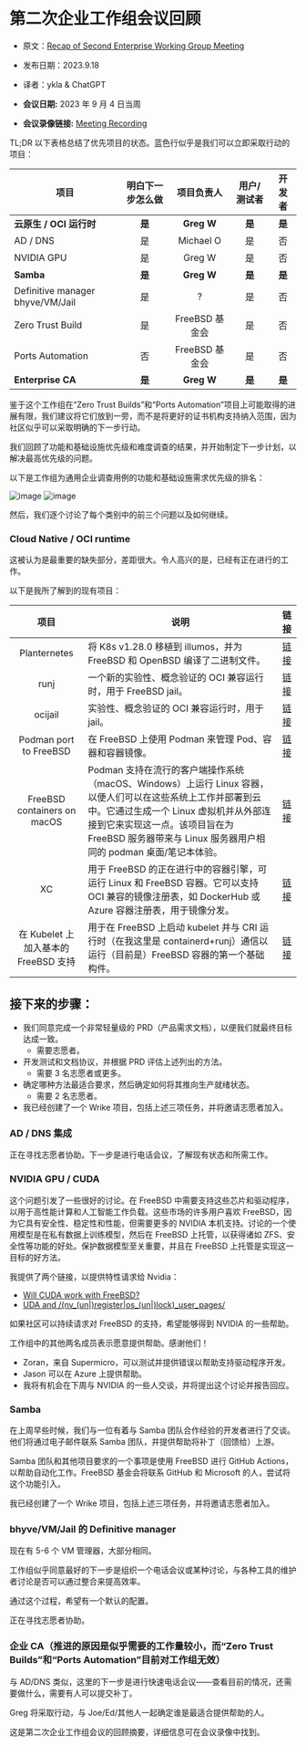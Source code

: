 # 第二次企业工作组会议回顾

- 原文：[Recap of Second Enterprise Working Group Meeting](https://freebsdfoundation.org/blog/recap-of-second-enterprise-working-group-meeting/)
- 发布日期：2023.9.18
- 译者：ykla & ChatGPT

- **会议日期:** 2023 年 9 月 4 日当周
- **会议录像链接:** [Meeting Recording](https://youtu.be/rCRi57tdHns)

TL;DR 以下表格总结了优先项目的状态。蓝色行似乎是我们可以立即采取行动的项目：

| 项目                                | 明白下一步怎么做 | 项目负责人           | 用户/测试者       | 开发者         |
| ----------------------------------- | :----------: | :--------------------: | :----------------: | :--------------: |
| **云原生 / OCI 运行时**     | **是**         | **Greg W**      | **是**               | **是**             |
| AD / DNS                            | 是         | Michael O            | 是               | 否             |
| NVIDIA GPU                          | 是         | Greg W               | 是               | 否             |
| **Samba**              | **是**         | **Greg W**              | **是**               | **是**            |
| Definitive manager bhyve/VM/Jail   | 是         | ?                    | 是               | 否             |
| Zero Trust Build                    | 是         | FreeBSD 基金会   | 是               | 否             |
| Ports Automation                    | 否         | FreeBSD 基金会   | 是               | 否             |
| **Enterprise CA**                    | **是**         | **Greg W**               | **是**         | **是**     |


鉴于这个工作组在“Zero Trust Builds”和“Ports Automation”项目上可能取得的进展有限，我们建议将它们放到一旁，而不是将更好的证书机构支持纳入范围，因为社区似乎可以采取明确的下一步行动。

我们回顾了功能和基础设施优先级和难度调查的结果，并开始制定下一步计划，以解决最高优先级的问题。

以下是工作组为通用企业调查用例的功能和基础设施需求优先级的排名：

![image](https://github.com/FreeBSD-Ask/Translated-articles/assets/10327999/3d5b6a72-49f5-43f3-bc7d-0d54cf0b8aed)
![image](https://github.com/FreeBSD-Ask/Translated-articles/assets/10327999/21d03053-e490-483d-903e-26e64e9ebf28)


然后，我们逐个讨论了每个类别中的前三个问题以及如何继续。

### Cloud Native / OCI runtime

这被认为是最重要的缺失部分，差距很大。令人高兴的是，已经有正在进行的工作。

以下是我所了解到的现有项目：


| 项目               | 说明                 | 链接                                 |
|:----------------------:| --------------------------------------- |:---------------------------------------------:|
| Planternetes                         | 将 K8s v1.28.0 移植到 illumos，并为 FreeBSD 和 OpenBSD 编译了二进制文件。                                                                                                                                                                                  | [链接](https://medium.com/@norlin.t/by-the-way-planternetes-kubernetes-v1-28-0-for-illumos-freebsd-and-openbsd-5d57026d6a25) |
| runj                                 | 一个新的实验性、概念验证的 OCI 兼容运行时，用于 FreeBSD jail。                                                                                                                                                                                            | [链接](https://samuel.karp.dev/blog/2021/03/runj-a-new-oci-runtime-for-freebsd-jails/)                                       |
| ocijail                              | 实验性、概念验证的 OCI 兼容运行时，用于 jail。                                                                                                                                                                                                            | [链接](https://www.freshports.org/sysutils/ocijail/)                                                                         |
| Podman port to FreeBSD               | 在 FreeBSD 上使用 Podman 来管理 Pod、容器和容器镜像。                                                                                                                                                                                                     | [链接](https://www.freshports.org/sysutils/podman/)                                                                          |
| FreeBSD containers on macOS          | Podman 支持在流行的客户端操作系统（macOS、Windows）上运行 Linux 容器，以便人们可以在这些系统上工作并部署到云中。它通过生成一个 Linux 虚拟机并从外部连接到它来实现这一点。该项目旨在为 FreeBSD 服务器带来与 Linux 服务器用户相同的 podman 桌面/笔记本体验。 | [链接](https://www.linkedin.com/pulse/freebsd-containers-macos-david-chisnall/)                                              |
| XC                                   | 用于 FreeBSD 的正在进行中的容器引擎，可运行 Linux 和 FreeBSD 容器。它可以支持 OCI 兼容的镜像注册表，如 DockerHub 或 Azure 容器注册表，用于镜像分发。                                                                                                       | [链接](https://github.com/michael-yuji/xc)                                                                                   |
| 在 Kubelet 上加入基本的 FreeBSD 支持 | 用于在 FreeBSD 上启动 kubelet 并与 CRI 运行时（在我这里是 containerd+runj）通信以运行（目前是）FreeBSD 容器的第一个基础构件。                                                                                                                              | [链接](https://github.com/kubernetes/kubernetes/pull/115870)                                                                 |                                                                       |


## 接下来的步骤：

- 我们同意完成一个非常轻量级的 PRD（产品需求文档），以便我们就最终目标达成一致。
  - 需要志愿者。
- 开发测试和文档协议，并根据 PRD 评估上述列出的方法。
  - 需要 3 名志愿者或更多。
- 确定哪种方法最适合要求，然后确定如何将其推向生产就绪状态。
  - 需要 2 名志愿者。
- 我已经创建了一个 Wrike 项目，包括上述三项任务，并将邀请志愿者加入。

### AD / DNS 集成

正在寻找志愿者协助。下一步是进行电话会议，了解现有状态和所需工作。

### NVIDIA GPU / CUDA

这个问题引发了一些很好的讨论。在 FreeBSD 中需要支持这些芯片和驱动程序，以用于高性能计算和人工智能工作负载。这些市场的许多用户喜欢 FreeBSD，因为它具有安全性、稳定性和性能，但需要更多的 NVIDIA 本机支持。讨论的一个使用模型是在私有数据上训练模型，然后在 FreeBSD 上托管，以获得诸如 ZFS、安全性等功能的好处。保护数据模型至关重要，并且在 FreeBSD 上托管是实现这一目标的好方法。

我提供了两个链接，以提供特性请求给 Nvidia：

- [Will CUDA work with FreeBSD?](https://forums.developer.nvidia.com/t/will-cuda-work-with-freebsd/926/4)
- [UDA and /(nv_(un|)register|os_(un|)lock)_user_pages/](https://forums.developer.nvidia.com/t/cuda-and-nv-un-register-os-un-lock-user-pages/174678)

如果社区可以持续请求对 FreeBSD 的支持，希望能够得到 NVIDIA 的一些帮助。

工作组中的其他两名成员表示愿意提供帮助。感谢他们！

- Zoran，来自 Supermicro，可以测试并提供错误以帮助支持驱动程序开发。
- Jason 可以在 Azure 上提供帮助。
- 我将有机会在下周与 NVIDIA 的一些人交谈，并将提出这个讨论并报告回应。

### Samba

在上周早些时候，我们与一位有着与 Samba 团队合作经验的开发者进行了交谈。他们将通过电子邮件联系 Samba 团队，并提供帮助将补丁（回馈给）上游。

Samba 团队和其他项目要求的一个事项是使用 FreeBSD 进行 GitHub Actions，以帮助自动化工作。FreeBSD 基金会将联系 GitHub 和 Microsoft 的人，尝试将这个功能引入。

我已经创建了一个 Wrike 项目，包括上述三项任务，并将邀请志愿者加入。

### bhyve/VM/Jail 的 Definitive manager

现在有 5-6 个 VM 管理器，大部分相同。

工作组似乎同意最好的下一步是组织一个电话会议或某种讨论，与各种工具的维护者讨论是否可以通过整合来提高效率。

通过这个过程，希望有一个默认的配置。

正在寻找志愿者协助。

### 企业 CA（推进的原因是似乎需要的工作量较小，而“Zero Trust Builds”和“Ports Automation”目前对工作组无效）

与 AD/DNS 类似，这里的下一步是进行快速电话会议——查看目前的情况，还需要做什么，需要有人可以提交补丁。

Greg 将采取行动，与 Joe/Ed/其他人一起确定谁是最适合提供帮助的人。

这是第二次企业工作组会议的回顾摘要，详细信息可在会议录像中找到。
